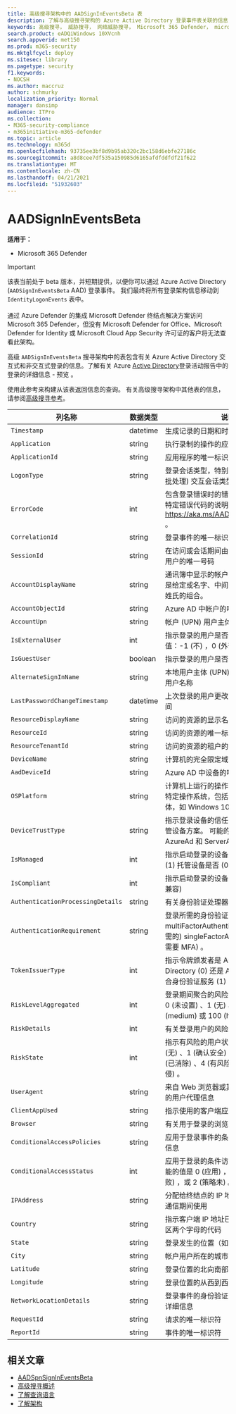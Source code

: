 ```yaml
---
title: 高级搜寻架构中的 AADSignInEventsBeta 表
description: 了解与高级搜寻架构的 Azure Active Directory 登录事件表关联的信息
keywords: 高级搜寻， 威胁搜寻， 网络威胁搜寻， Microsoft 365 Defender， microsoft 365， m365， 搜索， 查询， 遥测， 架构参考， kusto， 表格， 列， 数据类型， 说明， 文件， IP 地址， 设备， 计算机， 用户， 帐户， 标识， AAD
search.product: eADQiWindows 10XVcnh
search.appverid: met150
ms.prod: m365-security
ms.mktglfcycl: deploy
ms.sitesec: library
ms.pagetype: security
f1.keywords:
- NOCSH
ms.author: maccruz
author: schmurky
localization_priority: Normal
manager: dansimp
audience: ITPro
ms.collection:
- M365-security-compliance
- m365initiative-m365-defender
ms.topic: article
ms.technology: m365d
ms.openlocfilehash: 93735ee3bf8d9b95ab320c2bc158d6ebfe27186c
ms.sourcegitcommit: a8d8cee7df535a150985d6165afdfddfdf21f622
ms.translationtype: MT
ms.contentlocale: zh-CN
ms.lasthandoff: 04/21/2021
ms.locfileid: "51932603"
---
```

# <a name="aadsignineventsbeta"></a>AADSignInEventsBeta

**适用于：**

- Microsoft 365 Defender

>[!IMPORTANT]
> 该表当前处于 beta 版本，并短期提供，以便你可以通过 Azure Active Directory (`AADSignInEventsBeta` AAD) 登录事件。 我们最终将所有登录架构信息移动到 `IdentityLogonEvents` 表中。<br><br>
> 通过 Azure Defender 的集成 Microsoft Defender 终结点解决方案访问 Microsoft 365 Defender，但没有 Microsoft Defender for Office、Microsoft Defender for Identity 或 Microsoft Cloud App Security 许可证的客户将无法查看此架构。 

 

高级 `AADSignInEventsBeta` 搜寻架构中的表包含有关 Azure Active Directory 交互式和非交互式登录的信息。了解有关 Azure [Active Directory](/azure/active-directory/reports-monitoring/concept-all-sign-ins)登录活动报告中的登录的详细信息 - 预览 。

使用此参考来构建从该表返回信息的查询。
有关高级搜寻架构中其他表的信息，请参阅[高级搜寻参考](/windows/security/threat-protection/microsoft-defender-atp/advanced-hunting-reference)。

 

 

| 列名称                 | 数据类型 | 说明          |
|---------------------------------|---------------|-------------------------------------------------------------------------------------------------------------------------------------------------------------------------------------|
| `Timestamp`                       | datetime      | 生成记录的日期和时间                                                                                                                                         |
| `Application`                     | string        | 执行录制的操作的应用程序                                                                                                                                       |
| `ApplicationId`                   | string        | 应用程序的唯一标识符                                                                                                                                               |
| `LogonType`                       | string        | 登录会话类型，特别是 RDP (、网络、批处理) 交互会话类型                                                                              |
| `ErrorCode`                       | int        | 包含登录错误时的错误代码。 若要查找特定错误代码的说明，请访问 <https://aka.ms/AADsigninsErrorCodes> 。                                     |
| `CorrelationId`                   | string        | 登录事件的唯一标识符                                                                                                                                              |
| `SessionId`                       | string        | 在访问或会话期间由网站服务器分配给用户的唯一号码                                                                                     |
| `AccountDisplayName`              | string        | 通讯簿中显示的帐户用户的名称。 通常是给定或名字、中间名首字母和姓氏或姓氏的组合。                             |
| `AccountObjectId`                 | string        | Azure AD 中帐户的唯一标识符                                                                                                                                       |
| `AccountUpn`                      | string        | 帐户 (UPN) 用户主体名称                                                                                                                                            |
| `IsExternalUser`                  | int        | 指示登录的用户是否位于外部。 可能的值：-1 (不) ，0 (外部) ，1 (外部) 。                                                                   |
| `IsGuestUser`                     | boolean       | 指示登录的用户是否是租户中的来宾                                                                                                                  |
| `AlternateSignInName`             | string        | 本地用户主体 (UPN) 登录 Azure AD 的用户名称                                                                                                            |
| `LastPasswordChangeTimestamp`     | datetime        | 上次登录的用户更改其密码的日期和时间                                                                                                              |
| `ResourceDisplayName`             | string        | 访问的资源的显示名称                                                                                                                                               |
| `ResourceId`                      | string        | 访问的资源的唯一标识符                                                                                                                                          |
| `ResourceTenantId`                | string        | 访问的资源的租户的唯一标识符                                                                                                                            |
| `DeviceName`                      | string        | 计算机的完全限定域名 (FQDN)                                                                                                                                   |
| `AadDeviceId`                     | string   |      Azure AD 中设备的唯一标识符                                                                                                                                                                               |
| `OSPlatform`                      | string        | 计算机上运行的操作系统平台。 这表示特定操作系统，包括同一系列中的变体，如 Windows 10 和 Windows 7。  |
| `DeviceTrustType`                 | string        | 指示登录设备的信任类型。 仅适用于托管设备方案。 可能的值是 Workplace、AzureAd 和 ServerAd。                                     |
| `IsManaged`                       | int       | 指示启动登录的设备是否是托管设备 1 (1) 托管设备是否 (0)                                                                          |
| `IsCompliant`                     | int       | 指示启动登录的设备是否符合 (1) 0 (不兼容)                                                                                        |
| `AuthenticationProcessingDetails` | string        | 有关身份验证处理器的详细信息                                                                                                                                          |
| `AuthenticationRequirement`       | string        | 登录所需的身份验证类型。 可能的值：multiFactorAuthentication (MFA 是必需的) singleFactorAuthentication (不需要 MFA) 。                |
| `TokenIssuerType`                 | int        | 指示令牌颁发者是 Azure Active Directory (0) 还是 Active Directory 联合身份验证服务 (1)                                                                              |
| `RiskLevelAggregated`                       | int        | 登录期间聚合的风险级别。 可能的值：0 (未设置) 、1 (无) 、10 (低) 、50 (medium) 或 100 (high) 。                               |
| `RiskDetails`                      | int        | 有关登录用户的风险状态的详细信息                                                                                                                            |
| `RiskState`                       | int        | 指示有风险的用户状态。 可能的值：0 (无) 、1 (确认安全) 、2 (已修复) 、3 (已消除) 、4 (有风险) 或 5 (确认遭到入侵) 。                                |
| `UserAgent`                       | string        | 来自 Web 浏览器或其他客户端应用程序的用户代理信息                                                                                                             |
| `ClientAppUsed`                   | string        | 指示使用的客户端应用                                                                                                                                                       |
| `Browser`                         | string        | 有关用于登录的浏览器版本的详细信息                                                                                                                            |
| `ConditionalAccessPolicies`       | string        | 应用于登录事件的条件访问策略的详细信息                                                                                                             |
| `ConditionalAccessStatus`         | int        | 应用于登录的条件访问策略的状态。 可能的值是 0 (应用) ，1 (尝试应用策略失败) ，或 2 (策略未) 。      |
| `IPAddress`                       | string        | 分配给终结点的 IP 地址，在相关的网络通信期间使用                                                                                                  |
| `Country`                     | string        | 指示客户端 IP 地址已异地分配的国家/地区两个字母的代码                                                                                                    |
| `State`                           | string        | 登录发生的位置（如果可用）                                                                                                                                      |
| `City`                            | string        | 帐户用户所在的城市                                                                                                                                              |
| `Latitude`                        | string        | 登录位置的北向南部坐标                                                                                                                              |
| `Longitude`                       | string        | 登录位置的从西到西坐标                                                                                                                                |
| `NetworkLocationDetails`          | string        | 登录事件的身份验证处理器的网络位置详细信息                                                                                                       |
| `RequestId`                       | string        |  请求的唯一标识符                                                                                                                                                   |
|`ReportId` | string | 事件的唯一标识符 |

 

 

## <a name="related-articles"></a>相关文章

-   [AADSpnSignInEventsBeta](./advanced-hunting-aadspnsignineventsbeta-table.md)
-   [高级搜寻概述](/windows/security/threat-protection/microsoft-defender-atp/advanced-hunting-overview)
-   [了解查询语言](/windows/security/threat-protection/microsoft-defender-atp/advanced-hunting-query-language)
-   [了解架构](/windows/security/threat-protection/microsoft-defender-atp/advanced-hunting-schema-reference)

 